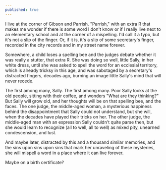 ```yaml
---
published: true
---
```


I live at the corner of Gibson and Parrish. "Parrish," with an extra R that makes me wonder if there is some word I don't know or if I really live next to an elementary school and at the corner of a mispelling. I'd call it a typo, but it's not a slip of the finger. Or, if it is, it's a slip of some secretary's finger, recorded in the city records and in my street name forever.

<!-- more -->

Somewhere, a child loses a spelling bee and the judges debate whether it was really a stutter, that extra R. She was doing so well, little Sally, in her white dress, until she was asked to spell the word for an ecclesial territory, which is already tricksy in this age, and was sabotaged by a secretary's distracted fingers, decades ago, burning an image little Sally's mind that will never recede.

The first among many, Sally. The first among many. Poor Sally looks at the old people, sitting with their coffee, and wonders "What are they thinking?" But Sally will grow old, and her thoughts will be on that spelling bee, and the faces. The one judge, the middle-aged woman, a mysterious happiness behind the disappointment that Sally could not understand, but she will, when the decades have played their tricks on her. The other judge, the middle-aged man with an expression Sally couldn't quite parse then, but she would learn to recognize (all to well, all to well) as mixed pity, unearned condescension, and lust. 

And maybe later, distracted by this and a thousand similar memories, and the sins upon sins upon sins that mark her unraveling of these mysteries, she will mispell a word in a place where it can live forever. 

Maybe on a birth certificate?
